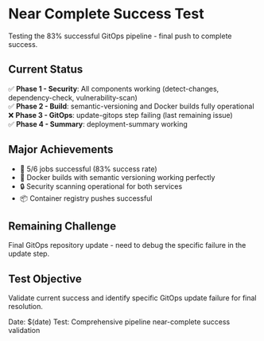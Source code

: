 # Near Complete Success Test

Testing the 83% successful GitOps pipeline - final push to complete success.

## Current Status
✅ **Phase 1 - Security**: All components working (detect-changes, dependency-check, vulnerability-scan)  
✅ **Phase 2 - Build**: semantic-versioning and Docker builds fully operational  
❌ **Phase 3 - GitOps**: update-gitops step failing (last remaining issue)  
✅ **Phase 4 - Summary**: deployment-summary working  

## Major Achievements
- 🎯 5/6 jobs successful (83% success rate)
- 🐳 Docker builds with semantic versioning working perfectly
- 🔒 Security scanning operational for both services
- 📦 Container registry pushes successful

## Remaining Challenge
Final GitOps repository update - need to debug the specific failure in the update step.

## Test Objective
Validate current success and identify specific GitOps update failure for final resolution.

Date: $(date)
Test: Comprehensive pipeline near-complete success validation